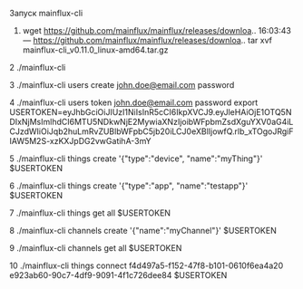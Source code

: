 
Запуск mainflux-cli
  
  1. wget https://github.com/mainflux/mainflux/releases/downloa.. 16:03:43— https://github.com/mainflux/mainflux/releases/downloa..
tar xvf mainflux-cli_v0.11.0_linux-amd64.tar.gz

  2 ./mainflux-cli

  3 ./mainflux-cli users create john.doe@email.com password

  4 ./mainflux-cli users token john.doe@email.com password
export USERTOKEN=eyJhbGciOiJIUzI1NiIsInR5cCI6IkpXVCJ9.eyJleHAiOjE1OTQ5NDIxNjMsImlhdCI6MTU5NDkwNjE2MywiaXNzIjoibWFpbmZsdXguYXV0aG4iLCJzdWIiOiJqb2huLmRvZUBlbWFpbC5jb20iLCJ0eXBlIjowfQ.rlb_xTOgoJRgiFIAW5M2S-xzKXJpDG2vwGatihA-3mY

  5 ./mainflux-cli things create '{"type":"device", "name":"myThing"}' $USERTOKEN

  6 ./mainflux-cli things create '{"type":"app", "name":"testapp"}' $USERTOKEN

  7 ./mainflux-cli things get all $USERTOKEN

  8 ./mainflux-cli channels create '{"name":"myChannel"}' $USERTOKEN

  9 ./mainflux-cli channels get all $USERTOKEN

  10 ./mainflux-cli things connect f4d497a5-f152-47f8-b101-0610f6ea4a20 e923ab60-90c7-4df9-9091-4f1c726dee84 $USERTOKEN

